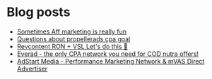# Blog posts
<!-- BLOG-POST-LIST:START -->
- [Sometimes Aff marketing is really fun](https://afflift.com/f/threads/sometimes-aff-marketing-is-really-fun.10381/)
- [Questions about propellerads cpa goal](https://afflift.com/f/threads/questions-about-propellerads-cpa-goal.10446/)
- [Revcontent RON + VSL Let&#39;s do this 🚀](https://afflift.com/f/threads/revcontent-ron-vsl-lets-do-this-%F0%9F%9A%80.9662/)
- [Everad - the only CPA network you need for COD nutra offers!](https://afflift.com/f/threads/everad-the-only-cpa-network-you-need-for-cod-nutra-offers.7700/)
- [AdStart Media - Performance Marketing Network &amp; mVAS Direct Advertiser](https://afflift.com/f/threads/adstart-media-performance-marketing-network-mvas-direct-advertiser.9494/)
<!-- BLOG-POST-LIST:END -->
